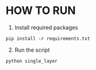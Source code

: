 # HOW TO RUN
1. Install required packages
```
pip install -r requirements.txt
```
2. Run the script
```
python single_layer
```
